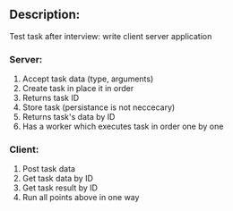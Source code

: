 ## Description:

Test task after interview: write client server application

### Server:

1. Accept task data (type, arguments)
2. Create task in place it in order
3. Returns task ID
4. Store task (persistance is not neccecary)
5. Returns task's data by ID
6. Has a worker which executes task in order one by one

### Client:

1. Post task data
2. Get task data by ID
3. Get task result by ID
4. Run all points above in one way
